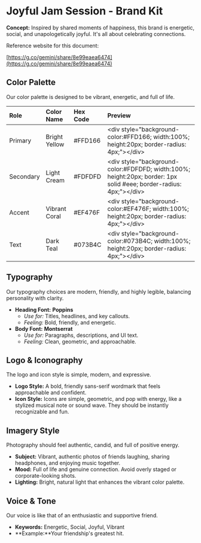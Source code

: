 # **Joyful Jam Session \- Brand Kit**

**Concept:** Inspired by shared moments of happiness, this brand is energetic, social, and unapologetically joyful. It's all about celebrating connections.

Reference website for this document:

[https://g.co/gemini/share/8e99eaea6474](https://g.co/gemini/share/8e99eaea6474)

## **Color Palette**

Our color palette is designed to be vibrant, energetic, and full of life.

| Role | Color Name | Hex Code | Preview |
| :---- | :---- | :---- | :---- |
| Primary | Bright Yellow | \#FFD166 | \<div style="background-color:\#FFD166; width:100%; height:20px; border-radius: 4px;"\>\</div\> |
| Secondary | Light Cream | \#FDFDFD | \<div style="background-color:\#FDFDFD; width:100%; height:20px; border: 1px solid \#eee; border-radius: 4px;"\>\</div\> |
| Accent | Vibrant Coral | \#EF476F | \<div style="background-color:\#EF476F; width:100%; height:20px; border-radius: 4px;"\>\</div\> |
| Text | Dark Teal | \#073B4C | \<div style="background-color:\#073B4C; width:100%; height:20px; border-radius: 4px;"\>\</div\> |

## **Typography**

Our typography choices are modern, friendly, and highly legible, balancing personality with clarity.

* **Heading Font:** **Poppins**  
  * *Use for:* Titles, headlines, and key callouts.  
  * *Feeling:* Bold, friendly, and energetic.  
* **Body Font:** **Montserrat**  
  * *Use for:* Paragraphs, descriptions, and UI text.  
  * *Feeling:* Clean, geometric, and approachable.

## **Logo & Iconography**

The logo and icon style is simple, modern, and expressive.

* **Logo Style:** A bold, friendly sans-serif wordmark that feels approachable and confident.  
* **Icon Style:** Icons are simple, geometric, and pop with energy, like a stylized musical note or sound wave. They should be instantly recognizable and fun.

## **Imagery Style**

Photography should feel authentic, candid, and full of positive energy.

* **Subject:** Vibrant, authentic photos of friends laughing, sharing headphones, and enjoying music together.  
* **Mood:** Full of life and genuine connection. Avoid overly staged or corporate-looking shots.  
* **Lighting:** Bright, natural light that enhances the vibrant color palette.

## **Voice & Tone**

Our voice is like that of an enthusiastic and supportive friend.

* **Keywords:** Energetic, Social, Joyful, Vibrant  
* **Example:**Your friendship's greatest hit.